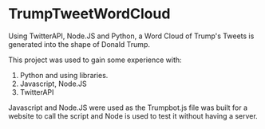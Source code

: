 # TrumpTweetWordCloud
Using TwitterAPI, Node.JS and Python, a Word Cloud of Trump's Tweets is generated into the shape of Donald Trump.

This project was used to gain some experience with:
1. Python and using libraries.
2. Javascript, Node.JS
3. TwitterAPI

Javascript and Node.JS were used as the Trumpbot.js file was built for a website to call the script and Node is used to test it without having a server.
